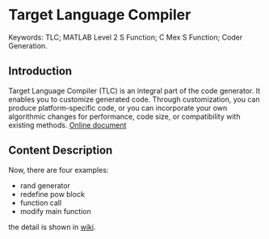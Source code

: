 # Target Language Compiler
Keywords: TLC; MATLAB Level 2 S Function; C Mex S Function; Coder Generation.

## Introduction
Target Language Compiler (TLC) is an integral part of the code generator. It enables you to customize generated code. Through customization, you can produce platform-specific code, or you can incorporate your own algorithmic changes for performance, code size, or compatibility with existing methods. [Online document](https://ww2.mathworks.cn/help/rtw/block-authoring-with-tlc.html)
## Content Description
Now, there are four examples:
* rand generator
* redefine pow block 
* function call
* modify main function

the detail is shown in [wiki](https://github.com/LLiang-Li/Target-Language-Compiler/wiki).
